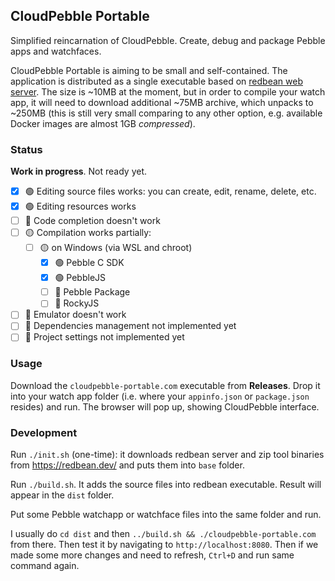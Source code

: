 ## CloudPebble Portable

Simplified reincarnation of CloudPebble. Create, debug and package Pebble apps and watchfaces.

CloudPebble Portable is aiming to be small and self-contained. The application is distributed as a single executable based on [redbean web server](https://redbean.dev). The size is ~10MB at the moment, but in order to compile your watch app, it will need to download additional ~75MB archive, which unpacks to ~250MB (this is still very small comparing to any other option, e.g. available Docker images are almost 1GB _compressed_).

### Status

**Work in progress**. Not ready yet.

- [x] 🟢 Editing source files works: you can create, edit, rename, delete, etc.
- [x] 🟢 Editing resources works
- [ ] 🔴 Code completion doesn't work
- [ ] 🟡 Compilation works partially:
    - [ ] 🟡 on Windows (via WSL and chroot)
        - [x] 🟢 Pebble C SDK
        - [x] 🟢 PebbleJS
        - [ ] 🔴 Pebble Package
        - [ ] 🔴 RockyJS
- [ ] 🔴 Emulator doesn't work
- [ ] 🔴 Dependencies management not implemented yet
- [ ] 🔴 Project settings not implemented yet

### Usage

Download the `cloudpebble-portable.com` executable from **Releases**. Drop it into your watch app folder (i.e. where your `appinfo.json` or `package.json` resides) and run. The browser will pop up, showing CloudPebble interface.

### Development

Run `./init.sh` (one-time): it downloads redbean server and zip tool binaries from https://redbean.dev/ and puts them into `base` folder.

Run `./build.sh`. It adds the source files into redbean executable. Result will appear in the `dist` folder.

Put some Pebble watchapp or watchface files into the same folder and run.

I usually do `cd dist` and then `../build.sh && ./cloudpebble-portable.com` from there.
Then test it by navigating to `http://localhost:8080`. Then if we made some more changes and need to refresh, `Ctrl+D` and run same command again.